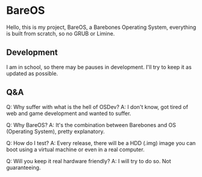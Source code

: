 # BareOS

Hello, this is my project, BareOS, a Barebones Operating System, everything is built from scratch, so no GRUB or Limine.

## Development

I am in school, so there may be pauses in development. I'll try to keep it as updated as possible.

## Q&A

Q: Why suffer with what is the hell of OSDev?   A: I don't know, got tired of web and game development and wanted to suffer.

Q: Why BareOS?                                  A: It's the combination between Barebones and OS (Operating System), pretty explanatory.

Q: How do I test?                               A: Every release, there will be a HDD (.img) image you can boot using a virtual machine or even in a real computer.

Q: Will you keep it real hardware friendly?     A: I will try to do so. Not guaranteeing.
